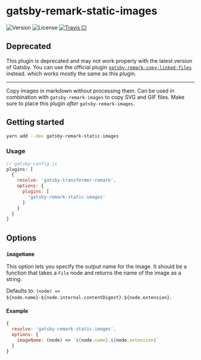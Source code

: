 # gatsby-remark-static-images

![Version](https://img.shields.io/npm/v/gatsby-remark-static-images) ![License](https://img.shields.io/github/license/Mrtenz/gatsby-remark-static-images) [![Travis CI](https://travis-ci.com/Mrtenz/gatsby-remark-static-images.svg?branch=master)](https://travis-ci.com/Mrtenz/gatsby-remark-static-images)

## Deprecated

This plugin is deprecated and may not work properly with the latest version of Gatsby. You can use the official plugin [`gatsby-remark-copy-linked-files`](https://www.gatsbyjs.com/plugins/gatsby-remark-copy-linked-files/) instead. which works mostly the same as this plugin.

---

Copy images in markdown without processing them. Can be used in combination with `gatsby-remark-images` to copy SVG and GIF files. Make sure to place this plugin _after_ `gatsby-remark-images`.

## Getting started

```bash
yarn add --dev gatsby-remark-static-images
```

### Usage

```js
// gatsby-config.js
plugins: [
  {
    resolve: 'gatsby-transformer-remark',
    options: {
      plugins: [
        'gatsby-remark-static-images'
      ]
    }
  }
]
```

## Options

### `imageName`

This option lets you specify the output name for the image. It should be a function that takes a `File` node and returns the name of the image as a string.

Defaults to: `(node) => ${node.name}-${node.internal.contentDigest}.${node.extension}`.

#### Example

```js
{
  resolve: 'gatsby-remark-static-images',
  options: {
    imageName: (node) => `${node.name}.${node.extension}`
  }
}
```
